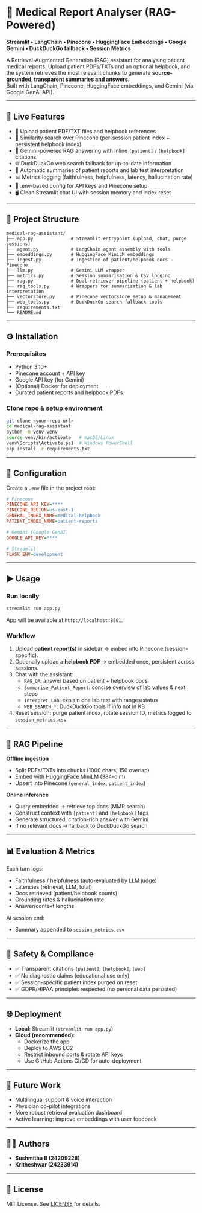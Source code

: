 # 🧠 Medical Report Analyser (RAG-Powered)

**Streamlit • LangChain • Pinecone • HuggingFace Embeddings • Google Gemini • DuckDuckGo fallback • Session Metrics**

A Retrieval-Augmented Generation (RAG) assistant for analysing patient medical reports. Upload patient PDFs/TXTs and an optional helpbook, and the system retrieves the most relevant chunks to generate **source-grounded, transparent summaries and answers**.  
Built with LangChain, Pinecone, HuggingFace embeddings, and Gemini (via Google GenAI API).  

---

## 🚀 Live Features
- 📂 Upload patient PDF/TXT files and helpbook references
- 🔎 Similarity search over Pinecone (per-session patient index + persistent helpbook index)
- 🧠 Gemini-powered RAG answering with inline `[patient]` / `[helpbook]` citations
- 🌐 DuckDuckGo web search fallback for up-to-date information
- 📝 Automatic summaries of patient reports and lab test interpretation
- 📊 Metrics logging (faithfulness, helpfulness, latency, hallucination rate)
- 🔐 .env-based config for API keys and Pinecone setup
- 🖥️ Clean Streamlit chat UI with session memory and index reset

---

## 📂 Project Structure
```
medical-rag-assistant/
├── app.py              # Streamlit entrypoint (upload, chat, purge sessions)
├── agent.py            # LangChain agent assembly with tools
├── embeddings.py       # HuggingFace MiniLM embeddings
├── ingest.py           # Ingestion of patient/helpbook docs → Pinecone
├── llm.py              # Gemini LLM wrapper
├── metrics.py          # Session summarisation & CSV logging
├── rag.py              # Dual-retriever pipeline (patient + helpbook)
├── rag_tools.py        # Wrappers for summarisation & lab interpretation
├── vectorstore.py      # Pinecone vectorstore setup & management
├── web_tools.py        # DuckDuckGo search fallback tools
├── requirements.txt
└── README.md
```

---

## ⚙️ Installation

### Prerequisites
- Python 3.10+
- Pinecone account + API key
- Google API key (for Gemini)
- (Optional) Docker for deployment
- Curated patient reports and helpbook PDFs

### Clone repo & setup environment
```bash
git clone <your-repo-url>
cd medical-rag-assistant
python -m venv venv
source venv/bin/activate   # macOS/Linux
venv\Scripts\Activate.ps1  # Windows PowerShell
pip install -r requirements.txt
```

---

## 🔑 Configuration

Create a `.env` file in the project root:
```ini
# Pinecone
PINECONE_API_KEY=****
PINECONE_REGION=us-east-1
GENERAL_INDEX_NAME=medical-helpbook
PATIENT_INDEX_NAME=patient-reports

# Gemini (Google GenAI)
GOOGLE_API_KEY=****

# Streamlit
FLASK_ENV=development
```

---

## ▶️ Usage

### Run locally
```bash
streamlit run app.py
```
App will be available at `http://localhost:8501`.

### Workflow
1. Upload **patient report(s)** in sidebar → embed into Pinecone (session-specific).
2. Optionally upload a **helpbook PDF** → embedded once, persistent across sessions.
3. Chat with the assistant:
   - `RAG_QA`: answer based on patient + helpbook docs
   - `Summarise_Patient_Report`: concise overview of lab values & next steps
   - `Interpret_Lab`: explain one lab test with ranges/status
   - `WEB_SEARCH_*`: DuckDuckGo tools if info not in KB
4. Reset session: purge patient index, rotate session ID, metrics logged to `session_metrics.csv`.

---

## 🧩 RAG Pipeline

**Offline ingestion**
- Split PDFs/TXTs into chunks (1000 chars, 150 overlap)
- Embed with HuggingFace MiniLM (384-dim)
- Upsert into Pinecone (`general_index`, `patient_index`)

**Online inference**
- Query embedded → retrieve top docs (MMR search)
- Construct context with `[patient]` and `[helpbook]` tags
- Generate structured, citation-rich answer with Gemini
- If no relevant docs → fallback to DuckDuckGo search

---

## 📊 Evaluation & Metrics
Each turn logs:
- Faithfulness / helpfulness (auto-evaluated by LLM judge)
- Latencies (retrieval, LLM, total)
- Docs retrieved (patient/helpbook counts)
- Grounding rates & hallucination rate
- Answer/context lengths

At session end:
- Summary appended to `session_metrics.csv`

---

## 🔐 Safety & Compliance
- ✅ Transparent citations `[patient]`, `[helpbook]`, `[web]`
- ✅ No diagnostic claims (educational use only)
- ✅ Session-specific patient index purged on reset
- ✅ GDPR/HIPAA principles respected (no personal data persisted)

---

## 🌐 Deployment
- **Local**: Streamlit (`streamlit run app.py`)
- **Cloud (recommended)**:
  - Dockerize the app
  - Deploy to AWS EC2
  - Restrict inbound ports & rotate API keys
  - Use GitHub Actions CI/CD for auto-deployment

---

## 📌 Future Work
- Multilingual support & voice interaction
- Physician co-pilot integrations
- More robust retrieval evaluation dashboard
- Active learning: improve embeddings with user feedback

---

## 🧑‍💻 Authors
- **Sushmitha B (24209228)**
- **Kritheshwar (24233914)**

---

## 📜 License
MIT License. See [LICENSE](LICENSE) for details.
